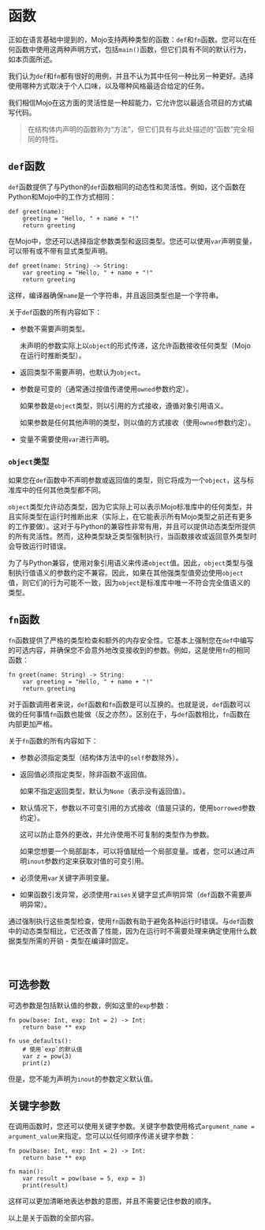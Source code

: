 # 函数

正如在语言基础中提到的，Mojo支持两种类型的函数：`def`和`fn`函数。您可以在任何函数中使用这两种声明方式，包括`main()`函数，但它们具有不同的默认行为，如本页面所述。

我们认为`def`和`fn`都有很好的用例，并且不认为其中任何一种比另一种更好。选择使用哪种方式取决于个人口味，以及哪种风格最适合给定的任务。

我们相信Mojo在这方面的灵活性是一种超能力，它允许您以最适合项目的方式编写代码。


> 在结构体内声明的函数称为“方法”，但它们具有与此处描述的“函数”完全相同的特性。


## `def`函数

`def`函数提供了与Python的`def`函数相同的动态性和灵活性。例如，这个函数在Python和Mojo中的工作方式相同：

```mojo
def greet(name):
    greeting = "Hello, " + name + "!"
    return greeting
```

在Mojo中，您还可以选择指定参数类型和返回类型。您还可以使用`var`声明变量，可以带有或不带有显式类型声明。

```mojo
def greet(name: String) -> String:
    var greeting = "Hello, " + name + "!"
    return greeting
```

这样，编译器确保`name`是一个字符串，并且返回类型也是一个字符串。

关于`def`函数的所有内容如下：

- 参数不需要声明类型。

  未声明的参数实际上以`object`的形式传递，这允许函数接收任何类型（Mojo在运行时推断类型）。

- 返回类型不需要声明，也默认为`object`。

- 参数是可变的（通常通过按值传递使用`owned`参数约定）。

  如果参数是`object`类型，则以引用的方式接收，遵循对象引用语义。

  如果参数是任何其他声明的类型，则以值的方式接收（使用`owned`参数约定）。

- 变量不需要使用`var`进行声明。

### `object`类型

如果您在`def`函数中不声明参数或返回值的类型，则它将成为一个`object`，这与标准库中的任何其他类型都不同。

`object`类型允许动态类型，因为它实际上可以表示Mojo标准库中的任何类型，并且实际类型在运行时推断出来（实际上，在它能表示所有Mojo类型之前还有更多的工作要做）。这对于与Python的兼容性非常有用，并且可以提供动态类型所提供的所有灵活性。然而，这种类型缺乏类型强制执行，当函数接收或返回意外类型时会导致运行时错误。

为了与Python兼容，使用对象引用语义来传递`object`值。因此，`object`类型与强制执行值语义的参数约定不兼容。因此，如果在其他强类型值旁边使用`object`值，则它们的行为可能不一致，因为`object`是标准库中唯一不符合完全值语义的类型。

## `fn`函数

`fn`函数提供了严格的类型检查和额外的内存安全性。它基本上强制您在`def`中编写的可选内容，并确保您不会意外地改变接收到的参数。例如，这是使用`fn`的相同函数：

```mojo
fn greet(name: String) -> String:
    var greeting = "Hello, " + name + "!"
    return greeting
```

对于函数调用者来说，`def`函数和`fn`函数是可以互换的。也就是说，`def`函数可以做的任何事情`fn`函数也能做（反之亦然）。区别在于，与`def`函数相比，`fn`函数在内部更加严格。

关于`fn`函数的所有内容如下：

- 参数必须指定类型（结构体方法中的`self`参数除外）。

- 返回值必须指定类型，除非函数不返回值。

  如果不指定返回类型，默认为`None`（表示没有返回值）。

- 默认情况下，参数以不可变引用的方式接收（值是只读的，使用`borrowed`参数约定）。

  这可以防止意外的更改，并允许使用不可复制的类型作为参数。

  如果您想要一个局部副本，可以将值赋给一个局部变量。或者，您可以通过声明`inout`参数约定来获取对值的可变引用。

- 必须使用`var`关键字声明变量。

- 如果函数引发异常，必须使用`raises`关键字显式声明异常（`def`函数不需要声明异常）。

通过强制执行这些类型检查，使用`fn`函数有助于避免各种运行时错误。与`def`函数中的动态类型相比，它还改善了性能，因为在运行时不需要处理来确定使用什么数据类型所需的开销 - 类型在编译时固定。

<!-- md -->
<span style=color:#fff0>&#77;&#111;&#106;&#111;&#20013;&#25991;&#32593;&#65306;&#109;&#111;&#106;&#111;&#99;&#110;&#46;&#111;&#114;&#103;&#10;&#77;&#111;&#106;&#111;&#32;&#68;&#101;&#118;&#31038;&#21306;&#65306;&#109;&#111;&#106;&#111;&#111;&#46;&#111;&#114;&#103;</span>

## 可选参数

可选参数是包括默认值的参数，例如这里的`exp`参数：

```mojo
fn pow(base: Int, exp: Int = 2) -> Int:
    return base ** exp

fn use_defaults():
    # 使用`exp`的默认值
    var z = pow(3)
    print(z)
```

但是，您不能为声明为`inout`的参数定义默认值。

## 关键字参数

在调用函数时，您还可以使用关键字参数。关键字参数使用格式`argument_name = argument_value`来指定。您可以以任何顺序传递关键字参数：

```mojo
fn pow(base: Int, exp: Int = 2) -> Int:
    return base ** exp

fn main():
    var result = pow(base = 5, exp = 3)
    print(result)
```

这样可以更加清晰地表达参数的意图，并且不需要记住参数的顺序。

以上是关于函数的全部内容。
